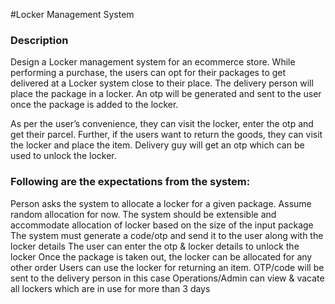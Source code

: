 #Locker Management System

### Description

Design a Locker management system for an ecommerce store. While performing a purchase, the users can opt for their packages to get delivered at a Locker system close to their place. The delivery person will place the package in a locker. An otp will be generated and sent to the user once the package is added to the locker.

As per the user’s convenience, they can visit the locker, enter the otp and get their parcel. Further, if the users want to return the goods, they can visit the locker and place the item. Delivery guy will get an otp which can be used to unlock the locker.

### Following are the expectations from the system:

Person asks the system to allocate a locker for a given package. Assume random allocation for now. The system should be extensible and accommodate allocation of locker based on the size of the input package
The system must generate a code/otp and send it to the user along with the locker details
The user can enter the otp & locker details to unlock the locker
Once the package is taken out, the locker can be allocated for any other order
Users can use the locker for returning an item. OTP/code will be sent to the delivery person in this case
Operations/Admin can view & vacate all lockers which are in use for more than 3 days